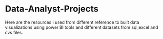 # Data-Analyst-Projects
Here are the resources i used from different reference to built data visualizations using power BI tools and different datasets from sql,excel and cvs files.
